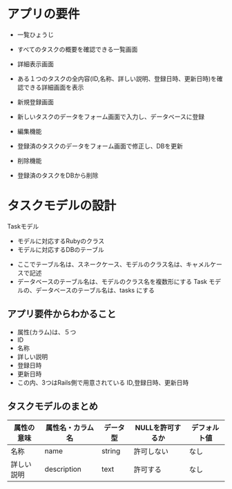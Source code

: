 # アプリの要件
* 一覧ひょうじ　
 - すべてのタスクの概要を確認できる一覧画面
* 詳細表示画面
 - ある１つのタスクの全内容(ID,名称、詳しい説明、登録日時、更新日時)を確認できる詳細画面を表示
* 新規登録画面
 - 新しいタスクのデータをフォーム画面で入力し、データベースに登録
* 編集機能
 - 登録済のタスクのデータをフォーム画面で修正し、DBを更新
* 削除機能
 - 登録済のタスクをDBから削除

# タスクモデルの設計

Taskモデル
* モデルに対応するRubyのクラス
* モデルに対応するDBのテーブル
 - ここでテーブル名は、スネークケース、モデルのクラス名は、キャメルケースで記述
 - データベースのテーブル名は、モデルのクラス名を複数形にする
Task モデルの、データベースのテーブル名は、tasks にする

## アプリ要件からわかること
- 属性(カラム)は、５つ
 - ID
 - 名称
 - 詳しい説明
 - 登録日時
 - 更新日時
- この内、3つはRails側で用意されている
 ID,登録日時、更新日時

## タスクモデルのまとめ
| 属性の意味 | 属性名・カラム名 |  データ型 | NULLを許可するか | デフォルト値 |
| ---- | ---- | ---- | ---- | ---- |
| 名称 | name | string | 許可しない | なし |
| 詳しい説明 | description | text | 許可する | なし |
　　


